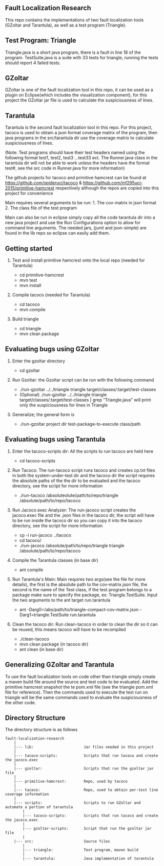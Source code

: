 Fault Localization Research 
---------------------------
This repo contains the implementations of two fault localization tools (GZoltar and Tarantula), 
as well as a test program (Triangle).

Test Program: Triangle
----------------------
Triangle.java is a short java program, there is a fault in line 18 of the program.
TestSuite.java is a suite with 33 tests for triangle, running the tests should report 4 failed tests.

GZoltar
-------
GZoltar is one of the fault localization tool in this repo, it can be used as a plugin on Eclipse(which includes the visualization component), 
for this project the GZoltar jar file is used to calculate the suspiciousness of lines. 

Tarantula
---------
Tarantula is the second fault localization tool in this repo. For this project, tacoco is used to obtain a json format coverage matrix of the program, 
then java programs in the src/tarantula dir use the coverage matrix to  calculate suspiciousness of lines.

(Note: Test programs should have their test headers named using the following format test1, test2, test3 ...test33 ect. The Runner.java class in the tarantula
dir will not be able to work unless the headers have the format test#, see the src code in Runner.java for more information)

The github projects for tacoco and primitive hamcrest can be found at https://github.com/spideruci/tacoco & https://github.com/inf295uci-2015/primitive-hamcrest 
respectively although the repos are copied into this project for convenience

Main requires several arguments to be run:
	1. The cov-matrix in json format
	2. The class file of the test program

Main can also be run in eclipse simply copy all the code tarantula dir into a new java project and use the Run Configurations option to allow for command line arguments. The needed jars, (junit and json-simple) are found in the lib repo so  eclipse can easily add them. 

Getting started
---------------
1. Test and install primitive hamcrest onto the local repo (needed for Tarantula)
	- cd primitive-hamcrest
	- mvn test
	- mvn install

2. Compile tacoco (needed for Tarantula)
	- cd tacoco
	- mvn compile

3. Build triangle
	- cd triangle
	- mvn clean package

Evaluating bugs using GZoltar
-----------------------------
1. Enter the gzoltar directory
	- cd gzoltar

2. Run Gzoltar: the Gzoltar script can be run with the following command
	- ./run-gzoltar ../../triangle triangle target/classes/:target/test-classes
	- (Optional) ./run-gzoltar ../../triangle triangle target/classes/:target/test-classes | grep "Triangle.java" will print only the suspiciousness for lines in Triangle

3. Generalize; the general form is 
	- ./run-gzoltar project dir test-package-to-execute class/path


Evaluating bugs using Tarantula
-------------------------------
1. Enter the tacoco-scripts dir: All the scripts to run tacoco are held here
	- cd tacoco-scripts

2. Run Tacoco: The run-tacoco script runs tacoco and creates cp.txt files in both the system-under-test dir and the tacoco dir the script requires the absolute paths of the
the dir to be evaluated and the tacoco directory, see the script for more information 
	- ./run-tacoco /absoluteolute/path/to/repo/triangle /absolute/path/to/repo/tacoco

3. Run Jacoco.exec Analyzer: The run-jacoco script creates the jacoco.exec file and the .json files in the tacoco dir, the script will have to be run inside the tacoco dir so you can copy it into the tacoco directory, see the script for more information 
	- cp -i run-jacoco ../tacoco
	- cd tacoco/
	- ./run-jacoco /absolute/path/to/repo/triangle triangle /absolute/path/to/repo/tacoco

4. Compile the Tarantula classes (in base dir)
	- ant compile	

5. Run Tarantula's Main: Main requires two args(see the file for more details), the first is the absolute path to the cov-matrix.json file, the second is the name of the Test class, if the test program belongs to a package make sure to specify the package, ex: Triangle.TestSuite. Input the two arguments to the ant target run.tarantula 
	-  ant -Darg0=/abs/path/to/triangle-compact-cov-matrix.json -Darg1=triangle.TestSuite run.tarantula

6. Clean the tacoco dir: Run clean-tacoco in order to clean the dir so it can be reused, this means tacoco will have to be recompiled
	- ./clean-tacoco
	- mvn clean package (in tacoco dir)
	- ant clean (in base dir)

Generalizing GZoltar and Tarantula
----------------------------------
To use the fault localization tools on code other than triangle simply create a maven build file around the source and test code to be evaluated. 
Add the primitive hamcrest snapshot the te pom.xml file (see the triangle pom.xml file for reference). Then the commands used to execute the test
run on triangle will be the same commands used to evaluate the suspiciousness of the other code.

Directory Structure
-------------------
The directory structure is as follows
	
	fault-localization-research
		|
		|--- lib:                       Jar files needed in this project
		|
		|--- tacoco-scripts:            Scripts that run tacoco and create the jacoco.exec
		|
		|--- gzoltar:                   Scripts that run the gzoltar jar file
		|
		|--- primitive-hamcrest:        Repo, used by tacoco
		|
		|--- tacoco:                    Repo, used to obtain per-test line coverage information
		|
		|--- scripts:                   Scripts to run GZoltar and automate a portion of tarantula
		    |
		    |--- tacoco-scripts:        Scripts that run tacoco and create the jacoco.exec
		    |
		    |--- gzoltar-scripts:       Script that run the gzoltar jar file
		    |
		|--- src:                       Source files
		    |
		    |--- triangle:              Test program, maven build
		    |
		    |--- tarantula:             Java implementation of tarantula            
	



